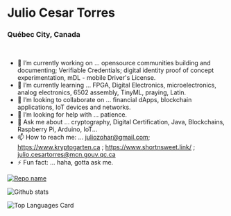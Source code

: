 
<!--
**torjc01/torjc01** is a ✨ _special_ ✨ repository because its `README.md` (this file) appears on your GitHub profile.
-->

# Julio Cesar Torres 

### Québec City, Canada

<p>&nbsp;</p>

- 🔭 I’m currently working on ... opensource communities building and documenting; Verifiable Credentials; digital identity proof of concept experimentation, mDL - mobile Driver's License. 
- 🌱 I’m currently learning ... FPGA, Digital Electronics, microelectronics, analog electronics, 6502 assembly, TinyML, praying, Latin. 
- 👯 I’m looking to collaborate on ... financial dApps, blockchain applications, IoT devices and networks. 
- 🤔 I’m looking for help with ... patience.
- 💬 Ask me about ... cryptography, Digital Certification, Java, Blockchains, Raspberry Pi, Arduino, IoT...
- 📫 How to reach me: ... juliozohar@gmail.com; https://www.kryptogarten.ca ; https://www.shortnsweet.link/ ; julio.cesartorres@mcn.gouv.qc.ca
- ⚡ Fun fact: ... haha, gotta ask me. 

[![Repo name](https://github-readme-stats.vercel.app/api/pin/?username=torjc01&repo=RaspberryPi&theme=apprentice&show_owner=true)](https://github.com/torjc01/RaspberryPi)

![Github stats](https://github-readme-stats.vercel.app/api?username=torjc01&theme=apprentice&show_icons=true&count_private=true)

![Top Languages Card](https://github-readme-stats.vercel.app/api/top-langs/?username=torjc01&theme=apprentice&layout=compact)

